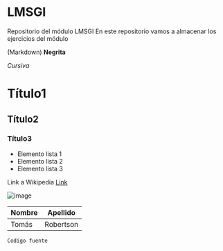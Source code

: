 # LMSGI
Repositorio del módulo LMSGI 
En este repositorio vamos a almacenar los ejercicios del módulo

(Markdown)
**Negrita**

*Cursiva*

# Título1
## Título2
### Título3

- Elemento lista 1
- Elemento lista 2
- Elemento lista 3

Link a Wikipedia [Link](https://es.wikipedia.org/wiki/Wikipedia:Portada)

![image](https://github.com/tomas-izv/LMSGI/assets/145747407/1bc8a6be-ccef-44b4-8059-40916c6ada92)

|Nombre|Apellido|
|------|--------|
|Tomás |Robertson|

`Codigo fuente`
